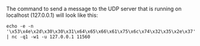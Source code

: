 The command to send a message to the UDP server that is running on localhost (127.0.0.1) will look like this:

```shell
echo -e -n '\x53\x4e\x2d\x30\x30\x31\x64\x65\x66\x61\x75\x6c\x74\x32\x35\x2e\x37' | nc -q1 -w1 -u 127.0.0.1 11560
```
